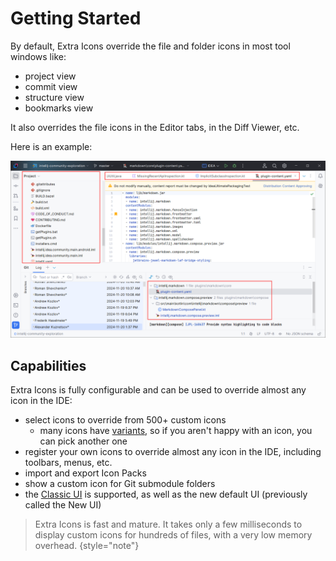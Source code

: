 <show-structure for="chapter,procedure,tab,def"/>

# Getting Started

By default, Extra Icons override the file and folder icons in most tool windows like:

- project view
- commit view
- structure view
- bookmarks view

It also overrides the file icons in the Editor tabs, in the Diff Viewer, etc.

Here is an example:

![](../../images/extra-icons/getting-started.png)

## Capabilities

Extra Icons is fully configurable and can be used to override almost any icon in the IDE:

- select icons to override from 500+ custom icons
  - many icons have [variants](Extra-Icons-Plugin-Icons.md#alternative-icons), so if you aren't happy with an icon, you can pick another one
- register your own icons to override almost any icon in the IDE, including toolbars, menus, etc.
- import and export Icon Packs
- show a custom icon for Git submodule folders
- the [Classic UI](https://plugins.jetbrains.com/plugin/24468-classic-ui) is supported, as well as the new default UI (previously called the New UI)

> Extra Icons is fast and mature. It takes only a few milliseconds to display custom icons for hundreds of files, with a very low memory overhead.
{style="note"}
